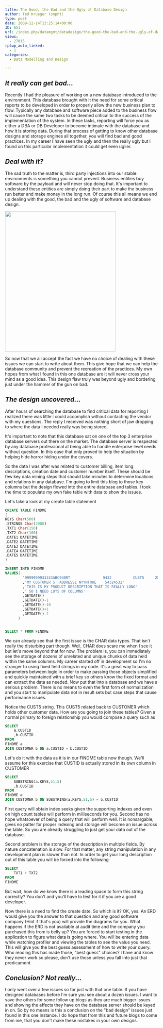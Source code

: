 ```yaml
---
title: The Good, the Bad and the Ugly of Database Design
author: Ted Krueger (onpnt)
type: post
date: 2009-12-14T13:25:14+00:00
ID: 651
url: /index.php/datamgmt/datadesign/the-good-the-bad-and-the-ugly-of-databas/
views:
  - 27015
rp4wp_auto_linked:
  - 1
categories:
  - Data Modelling and Design

---
```

## _It really can get bad..._

Recently I had the pleasure of working on a new database introduced to the environment. This database brought with it the need for some critical reports to be developed in order to properly allow the new business plan to flow. Typically any database and software piece added to the business flow will cause the same two tasks to be deemed critical to the success of the implementation of the system. In these tasks, reporting will force you as either a DBA or DB Developer to become intimate with the database and how it is storing data. During that process of getting to know other database designs and storage engines all together, you will find bad and good practices. In my career I have seen the ugly and then the really ugly but I found on this particular implementation it could get even uglier.

## _Deal with it?_

The sad truth to the matter is, third party injections into our stable environments is something you cannot prevent. Business entities buy software by the payload and will never stop doing that. It's important to understand these entities are simply doing their part to make the business run better and make money in the long run. Of course this all means we end up dealing with the good, the bad and the ugly of software and database design.

<div class="image_block">
  <img src="https://lessthandot.z19.web.core.windows.net/wp-content/uploads/blogs/DataMgmt//goodbadugly.gif" alt="" title="" width="364" height="463" />
</div>

So now that we all accept the fact we have no choice of dealing with these issues we can start to write about them. This give hope that we can help the database community and prevent the recreation of the practices. My own hopes from what I found in this one database are it will never cross your mind as a good idea. This design flaw truly was beyond ugly and bordering just under the hammer of the gun on bad.

## _The design uncovered..._

After hours of searching the database to find critical data for reporting I realized there was little I could accomplish without contacting the vendor with my questions. The reply I received was nothing short of jaw dropping to where the data I needed really was being stored.

It's important to note that this database sat on one of the top 3 enterprise database servers out there on the market. The database server is respected by any database professional at being able to handle enterprise level needs without question. In this case that only proved to help the situation by helping hide horror hiding under the covers. 

So the data I was after was related to customer billing, item long descriptions, creation date and customer number itself. These should be few key data mining steps that should take minutes to determine locations and relations in any database. I'm going to limit this blog to those key columns but the design flowed into the entire database and tables. I took the time to populate my own fake table with data to show the issues.

Let's take a look at my create table statement

```sql
CREATE TABLE FINDME
(
KEYS Char(500)
,STRINGS Char(3000)
,TXT1 Char(150)
,TXT2 Char(100)
,DATE1 DATETIME
,DATE2 DATETIME
,DATE3 DATETIME
,DATE4 DATETIME
,DATE5 DATETIME
)

INSERT INTO FINDME 
VALUES(
		'9999999933333ABC94ORT               9432          CUST5     2SOP'
		,'MY CUSTOMER 5  ADDRESS1 NYYNTRUE    54324532'
		,'THIS IS MY PRODUCT DESCRIPTION THAT IS REALLY LONG'
		,' SO I NEED LOTS OF COLUMNS'
		,GETDATE()
		,GETDATE()-1
		,GETDATE()-10
		,GETDATE()+1
		,GETDATE()-2
	  )


SELECT * FROM FINDME
```

We can already see that the first issue is the CHAR data types. That isn't really the disturbing part though. Well, CHAR does scare me when I see it but let's move beyond that for now. The problem is, you can immediately see the storage of dozens of unrelated and unique chunks of data held within the same columns. My career started off in development so I'm no stranger to using fixed field strings in my code. It's a great way to pass parameters between logic in order to make passing those objects simplified and quickly maintained with a brief key so others know the fixed format and can extract the data as needed. Now put that into a database and we have a serious problem. There is no means to even the first form of normalization and you start to manipulate data not in result sets but case steps that cause performance issues. 

Notice the CUST5 string. This CUST5 related back to CUSTOMER which holds other customer data. How are you going to join these tables? Given a normal primary to foreign relationship you would compose a query such as

```sql
SELECT
	a.CUSTID
	,b.CUSTID
FROM
FINDME a
JOIN CUSTOMER b ON a.CUSTID = b.CUSTID
```

Let's do it with the data as it is in our FINDME table now though. We'll assume for this exercise that CUSTID is actually stored in its own column in CUSTOMER

```sql
SELECT
	SUBSTRING(a.KEYS,51,5)
	,b.CUSTID
FROM
FINDME a
JOIN CUSTOMER b ON SUBSTRING(a.KEYS,51,5) = b.CUSTID
```

First query will obtain index seeks given the supporting indexes and even on high count tables will perform in milliseconds for you. Second has no hope whatsoever of being a query that will perform well. It is nonsargable, gives no patter for proper indexing and storage will become an issue across the table. So you are already struggling to just get your data out of the database.

Second problem is the storage of the description in multiple fields. By nature concatenation is slow. For that matter, any string manipulation in any development plan is slower than not. In order to get your long description out of this table you will be forced into the following

```sql
SELECT 
	TXT1 + TXT2
FROM 
FINDME
```

But wait, how do we know there is a leading space to form this string correctly? You don't and you'll have to test for it if you are a good developer.

Now there is a need to find the create date. So which is it? OK, yes. An ERD would give you the answer to that question and any good software company (Hint if that's you) will provide the diagrams for you. What happens if the ERD is not available at audit time and the company you purchased this from is belly up? You are forced to start testing in the application to figure what data is going where. You will be entering data while watching profiler and viewing the tables to see the value you need. This will give you the best guess assessment of how to write your query. Who reading this has made those, "best guess" choices? I have and know they never work so please, don't use those unless you fall into just that predicament. 

## _Conclusion? Not really..._

I only went over a few issues so far just with that one table. If you have designed databases before I'm sure you see about a dozen issues. I want to save the others for some follow up blogs as they are much bigger issues and showing the affects they have on the database server should be keyed in on. So by no means is this a conclusion on the "bad design" issues just found in this one instance. I do hope that from this and future blogs to come from me, that you don't make these mistakes in your own designs.